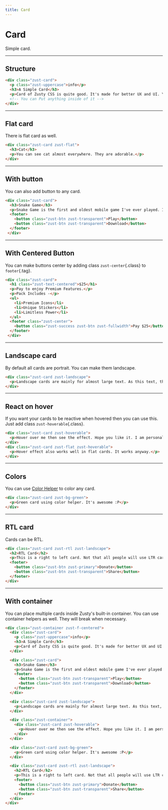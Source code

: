 ```yaml
---
title: Card
---
```


# Card
Simple card.

---


## Structure
```html {snippet}
<div class="zust-card">
  <p class="zust-uppercase">info</p>
  <h3>A Simple Card</h3>
  <p>Card of Zusty CSS is quite good. It's made for better UX and UI. You can use it too.</p>
  <!-- You can Put anything inside of it -->
</div>
```
---


## Flat card
There is flat card as well.

```html {snippet}
<div class="zust-card zust-flat">
  <h3>Cat</h3>
  <p>You can see cat almost everywhere. They are adorable.</p>
</div>
```
---


## With button
You can also add button to any card.

```html {snippet}
<div class="zust-card">
  <h3>Snake Game</h3>
  <p>Snake Game is the first and oldest mobile game I've ever played. It can be found on very old nokia phones.</p>
  <footer>
    <button class="zust-btn zust-transparent">Play</button>
    <button class="zust-btn zust-transparent">Download</button>
  </footer>
 </div>
```
---


## With Centered Button
You can make buttons center by adding class `zust-center`{.class} to `footer`{.tag}.

```html {snippet}
<div class="zust-card">
  <h1 class="zust-text-centered">$25</h1>
  <p>Pay to enjoy Premium Features.</p>
  <p>Pack Includes -</p>
  <ul>
    <li>Premium Icons</li>
    <li>Unique Stickers</li>
    <li>Limitless Power</li>
  </ul>
  <footer class="zust-center">
    <button class="zust-success zust-btn zust-fullwidth">Pay $25</button>
  </footer>
 </div>
```
---


## Landscape card
By default all cards are portrait. You can make them landscape.

```html {snippet}
<div class="zust-card zust-landscape">
  <p>Landscape cards are mainly for almost large text. As this text, this is quite Large. Don't you think so?</p>
</div>
```
---


## React on hover
If you want your cards to be reactive when hovered then you can use this. Just add class `zust-hoverable`{.class}.

```html {snippet}
<div class="zust-card zust-hoverable">
  <p>Hover over me then see the effect. Hope you like it. I am personally loving this.</p>
</div>
<div class="zust-card zust-flat zust-hoverable">
  <p>Hover effect also works well in flat cards. It works anyway.</p>
</div>
```
---


## Colors
You can use [Color Helper](../helpers/#colors) to color any card.

```html {snippet}
<div class="zust-card zust-bg-green">
  <p>Green card using color helper. It's awesome :P</p>
</div>
```
---


## RTL card
Cards can be RTL.

```html {snippet}
<div class="zust-card zust-rtl zust-landscape">
  <h2>RTL Card</h2>
  <p>This is a right to left card. Not that all people will use LTR card, that's why I made this :D</p>
  <footer>
    <button class="zust-btn zust-primary">Donate</button>
    <button class="zust-btn zust-transparent">Share</button>
  </footer>
</div>
```
---


## With container
You can place multiple cards inside Zusty's built-in container. You can use container helpers as well. They will break when necessary.

```html {snippet}
<div class="zust-container zust-f-centered">
  <div class="zust-card">
    <p class="zust-uppercase">info</p>
    <h3>A Simple Card</h3>
    <p>Card of Zusty CSS is quite good. It's made for better UX and UI. You can use it too.</p>
  </div>

  <div class="zust-card">
    <h3>Snake Game</h3>
    <p>Snake Game is the first and oldest mobile game I've ever played. It can be found on very old nokia phones.</p>
    <footer>
      <button class="zust-btn zust-transparent">Play</button>
      <button class="zust-btn zust-transparent">Download</button>
    </footer>
  </div>

  <div class="zust-card zust-landscape">
    <p>Landscape cards are mainly for almost large text. As this text, this is quite large. Don't you think so?</p>
  </div>

  <div class="zust-container">
    <div class="zust-card zust-hoverable">
      <p>Hover over me then see the effect. Hope you like it. I am personally loving this.</p>
    </div>
  </div>

  <div class="zust-card zust-bg-green">
    <p>Green card using color helper. It's awesome :P</p>
  </div>

  <div class="zust-card zust-rtl zust-landscape">
    <h2>RTL Card</h2>
    <p>This is a right to left card. Not that all people will use LTR card, that's why I made this :D</p>
    <footer>
      <button class="zust-btn zust-primary">Donate</button>
      <button class="zust-btn zust-transparent">Share</button>
    </footer>
  </div>
</div>
```
